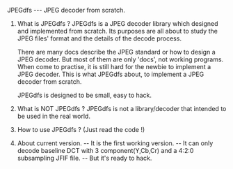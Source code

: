 JPEGdfs --- JPEG decoder from scratch.

1. What is JPEGdfs ?
   JPEGdfs is a JPEG decoder library which designed and implemented from
   scratch. Its purposes are all about to study the JPEG files' format and
   the details of the decode process. 

   There are many docs describe the JPEG standard or how to design a JPEG
   decoder. But most of them are only 'docs', not working programs. When 
   come to practise, it is still hard for the newbie to implement a JPEG 
   decoder. This is what JPEGdfs about, to implement a JPEG decoder from
   scratch.

   JPEGdfs is designed to be small, easy to hack.
   
   
2. What is NOT JPEGdfs ?
   JPEGdfs is not a library/decoder that intended to be used in the real
   world.

3. How to use JPEGdfs ?
   (Just read the code !)

4. About current version.
   -- It is the first working version.
   -- It can only decode baseline DCT with 3 component(Y,Cb,Cr) and a 
      4:2:0 subsampling JFIF file.
   -- But it's ready to hack.
